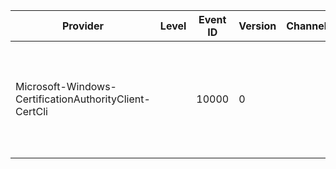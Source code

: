 Provider                                                |  Level  |  Event ID  |  Version  |  Channel  |  Task  |  Opcode  |  Keyword  |  Message
--------------------------------------------------------|---------|------------|-----------|-----------|--------|----------|-----------|----------------------------------------------------------------------------------------------
Microsoft-Windows-CertificationAuthorityClient-CertCli  |         |  10000     |  0        |           |        |          |           |  Certificate Enrollment Server {ServerURL} was not able to process the request: {FaultString}